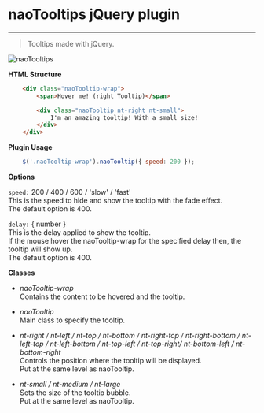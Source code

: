 **naoTooltips jQuery plugin**
=============================
-----------------------------

> Tooltips made with jQuery.  

![naoTooltips](https://raw.githubusercontent.com/noemilosada/naoTooltips/master/examples/naoTooltip.jpg)

**HTML Structure**

```html
    <div class="naoTooltip-wrap">
        <span>Hover me! (right Tooltip)</span>

        <div class="naoTooltip nt-right nt-small">
            I'm an amazing tooltip! With a small size!
        </div>
    </div>
```

**Plugin Usage**

```javascript
    $('.naoTooltip-wrap').naoTooltip({ speed: 200 });
```

**Options**

```speed:``` 200 / 400 / 600 / 'slow' / 'fast'  
This is the speed to hide and show the tooltip with the fade effect.  
The default option is 400.  

```delay:``` { number }  
This is the delay applied to show the tooltip.  
If the mouse hover the naoTooltip-wrap for the specified delay then, the tooltip will show up.  
The default option is 400.  

**Classes**

* _naoTooltip-wrap_  
Contains the content to be hovered and the tooltip.  

* _naoTooltip_  
Main class to specify the tooltip.  

* _nt-right / nt-left / nt-top / nt-bottom / nt-right-top / nt-right-bottom / nt-left-top / nt-left-bottom / nt-top-left / nt-top-right/ nt-bottom-left / nt-bottom-right_  
Controls the position where the tooltip will be displayed.  
Put at the same level as naoTooltip.  

* _nt-small / nt-medium / nt-large_  
Sets the size of the tooltip bubble.  
Put at the same level as naoTooltip.
